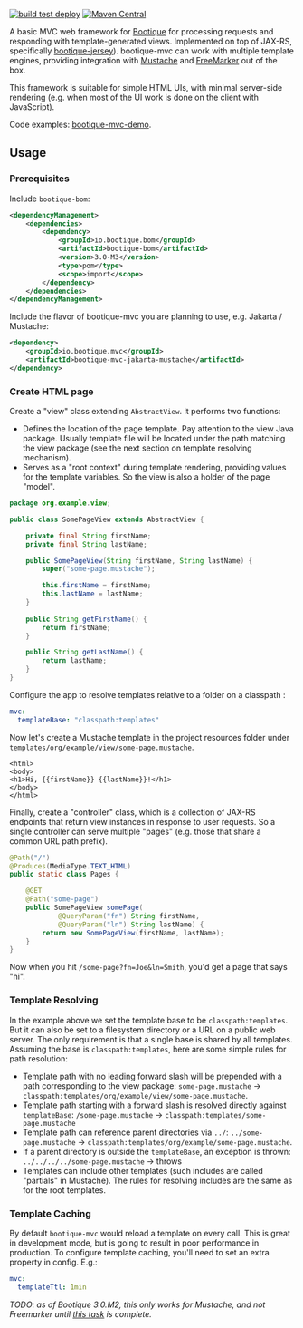 <!--
  Licensed to ObjectStyle LLC under one
  or more contributor license agreements.  See the NOTICE file
  distributed with this work for additional information
  regarding copyright ownership.  The ObjectStyle LLC licenses
  this file to you under the Apache License, Version 2.0 (the
  "License"); you may not use this file except in compliance
  with the License.  You may obtain a copy of the License at

    http://www.apache.org/licenses/LICENSE-2.0

  Unless required by applicable law or agreed to in writing,
  software distributed under the License is distributed on an
  "AS IS" BASIS, WITHOUT WARRANTIES OR CONDITIONS OF ANY
  KIND, either express or implied.  See the License for the
  specific language governing permissions and limitations
  under the License.
  -->

[![build test deploy](https://github.com/bootique/bootique-mvc/actions/workflows/maven.yml/badge.svg)](https://github.com/bootique/bootique-mvc/actions/workflows/maven.yml)
[![Maven Central](https://img.shields.io/maven-central/v/io.bootique.mvc/bootique-mvc.svg?colorB=brightgreen)](https://search.maven.org/artifact/io.bootique.mvc/bootique-mvc/)

A basic MVC web framework for [Bootique](http://bootique.io) for processing requests and responding with 
template-generated views. Implemented on top of JAX-RS, specifically [bootique-jersey](https://github.com/bootique/bootique-jersey)). 
bootique-mvc can work with multiple template engines, providing integration with [Mustache](https://mustache.github.io/) 
and [FreeMarker](https://freemarker.apache.org) out of the box. 

This framework is suitable for simple HTML UIs, with minimal server-side rendering (e.g. when most of the UI work is 
done on the client with JavaScript). 

Code examples: [bootique-mvc-demo](https://github.com/bootique-examples/bootique-mvc-demo).

## Usage
### Prerequisites
Include ```bootique-bom```:
```xml
<dependencyManagement>
    <dependencies>
        <dependency>
            <groupId>io.bootique.bom</groupId>
            <artifactId>bootique-bom</artifactId>
            <version>3.0-M3</version>
            <type>pom</type>
            <scope>import</scope>
        </dependency>
    </dependencies>
</dependencyManagement>
```

Include the flavor of bootique-mvc you are planning to use, e.g. Jakarta / Mustache:

```xml
<dependency>
	<groupId>io.bootique.mvc</groupId>
	<artifactId>bootique-mvc-jakarta-mustache</artifactId>
</dependency>
```

### Create HTML page

Create a "view" class extending `AbstractView`. It performs two functions:

* Defines the location of the page template. Pay attention to the view Java package. Usually template file will be 
located under the path matching the view package (see the next section on template resolving mechanism).
* Serves as a "root context" during template rendering, providing values for the template variables. So the view is 
also a holder of the page "model". 

```java
package org.example.view;

public class SomePageView extends AbstractView {

    private final String firstName;
    private final String lastName;

    public SomePageView(String firstName, String lastName) {
        super("some-page.mustache");

        this.firstName = firstName;
        this.lastName = lastName;
    }
    
    public String getFirstName() {
        return firstName;
    }

    public String getLastName() {
        return lastName;
    }
}
```

Configure the app to resolve templates relative to a folder on a classpath :

```yaml
mvc:
  templateBase: "classpath:templates"
```

Now let's create a Mustache template in the project resources folder under 
`templates/org/example/view/some-page.mustache`.

```
<html>
<body>
<h1>Hi, {{firstName}} {{lastName}}!</h1>
</body>
</html>
```

Finally, create a "controller" class, which is a collection of JAX-RS endpoints that return view instances in response 
to user requests. So a single controller can serve multiple "pages" (e.g. those that share a common URL path prefix).

```java
@Path("/")
@Produces(MediaType.TEXT_HTML)
public static class Pages {

    @GET
    @Path("some-page")
    public SomePageView somePage(
            @QueryParam("fn") String firstName, 
            @QueryParam("ln") String lastName) {
        return new SomePageView(firstName, lastName);
    }
}
```

Now when you hit `/some-page?fn=Joe&ln=Smith`, you'd get a page that says "hi".

### Template Resolving

In the example above we set the template base to be `classpath:templates`. But it can also be set to a filesystem 
directory or a URL on a public web server. The only requirement is that a single base is shared by all templates.
Assuming the base is `classpath:templates`, here are some simple rules for path resolution:

* Template path with no leading forward slash will be prepended with a path corresponding to the view package:
`some-page.mustache` -> `classpath:templates/org/example/view/some-page.mustache`. 
* Template path starting with a forward slash is resolved directly against `templateBase`:
`/some-page.mustache` -> `classpath:templates/some-page.mustache`
* Template path can reference parent directories via `../`:  `../some-page.mustache` -> 
`classpath:templates/org/example/some-page.mustache`. 
* If a parent directory is outside the `templateBase`, an exception is thrown: `../../../../some-page.mustache` -> throws
* Templates can include other templates (such includes are called "partials" in Mustache). The rules for resolving 
includes are the same as for the root templates.

### Template Caching

By default `bootique-mvc` would reload a template on every call. This is great in development mode, but is 
going to result in poor performance in production. To configure template caching, you'll need to set an extra
property in config. E.g.:

```yaml
mvc:
  templateTtl: 1min
```

_TODO: as of Bootique 3.0.M2, this only works for Mustache, and not Freemarker until [this task](https://github.com/bootique/bootique-mvc/issues/27) is complete._